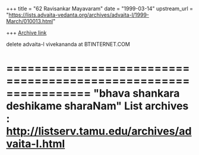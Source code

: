 +++
title = "62 Ravisankar Mayavaram"
date = "1999-03-14"
upstream_url = "https://lists.advaita-vedanta.org/archives/advaita-l/1999-March/010013.html"

+++
[Archive link](https://lists.advaita-vedanta.org/archives/advaita-l/1999-March/010013.html)

delete advaita-l vivekananda at BTINTERNET.COM

================================================================
"bhava shankara deshikame sharaNam"
List archives : http://listserv.tamu.edu/archives/advaita-l.html
================================================================

